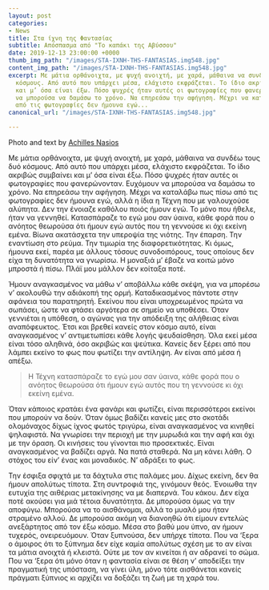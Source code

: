 ```yaml
---
layout: post
categories:
- News
title: Στα ίχνη της Φαντασίας
subtitle: Απόσπασμα από "Το καπάκι της Αβύσσου"
date: 2019-12-13 23:00:00 +0000
thumb_img_path: "/images/STA-IXNH-THS-FANTASIAS.img548.jpg"
content_img_path: "/images/STA-IXNH-THS-FANTASIAS.img548.jpg"
excerpt: Με μάτια ορθάνοιχτα, με ψυχή ανοιχτή, με χαρά, μάθαινα να συνδέω τους δυό
  κόσμους. Από αυτό που υπάρχει μέσα, ελάχιστο εκφράζεται. Το ίδιο ακριβώς συμβαίνει
  και μ’ όσα είναι έξω. Πόσο ψυχρές ήταν αυτές οι φωτογραφίες που φανερώνονταν. Ευχόμουν
  να μπορούσα να δαμάσω το χρόνο. Να επηρεάσω την αφήγηση. Μέχρι να καταλάβω πως πίσω
  από τις φωτογραφίες δεν ήμουνα εγώ...
canonical_url: "/images/STA-IXNH-THS-FANTASIAS.img548.jpg"

---
```

Photo and text by <a href="https://anikon.org/" target="blank">Achilles Nasios</a>

Με μάτια ορθάνοιχτα, με ψυχή ανοιχτή, με χαρά, μάθαινα να συνδέω τους δυό κόσμους. Από αυτό που υπάρχει μέσα, ελάχιστο εκφράζεται. Το ίδιο ακριβώς συμβαίνει και μ’ όσα είναι έξω. Πόσο ψυχρές ήταν αυτές οι φωτογραφίες που φανερώνονταν. Ευχόμουν να μπορούσα να δαμάσω το χρόνο. Να επηρεάσω την αφήγηση. Μέχρι να καταλάβω πως πίσω από τις φωτογραφίες δεν ήμουνα εγώ, αλλά η ίδια η Τέχνη που με γαλουχούσε αλύπητα. Δεν την ένοιαζε καθόλου ποιός ήμουν εγώ. Το μόνο που ήθελε, ήταν να γεννηθεί. Κατασπάραζε το εγώ μου σαν ύαινα, κάθε φορά που ο ανόητος θεωρούσα ότι ήμουν εγώ αυτός που τη γεννούσε κι όχι εκείνη εμένα. Βίωνα ακατάσχετα την υπεροψία της νιότης. Την έπαρση. Την εναντίωση στο ρεύμα. Την τιμωρία της διαφορετικότητας. Κι όμως, ήμουνα εκεί, παρέα με άλλους τόσους συνοδοιπόρους, τους οποίους δεν είχα τη δυνατότητα να γνωρίσω. Η μοναξιά μ’ έβαζε να κοιτώ μόνο μπροστά ή πίσω. Πλάϊ μου μάλλον δεν κοίταξα ποτέ.

Ήμουν αναγκασμένος να μάθω ν’ αποβάλλω κάθε σκέψη, για να μπορέσω ν’ ακολουθώ την αδιάκοπή της ορμή. Καταδικασμένος πάντοτε στην αφάνεια του παρατηρητή. Εκείνου που είναι υποχρεωμένος πρώτα να σωπάσει, ώστε να φτάσει αργότερα σε σημείο να υποθέσει. Όταν γεννιέται η υπόθεση, ο αγώνας για την απόδειξη της αλήθειας είναι αναπόφευκτος. Έτσι και βρεθεί κανείς στον κόσμο αυτό, είναι αναγκασμένος ν’ αντιμετωπίσει κάθε λογής ψευδαίσθηση. Όλα εκεί μέσα είναι τόσο αληθινά, όσο ακριβώς και ψεύτικα. Κανείς δεν ξέρει από που λάμπει εκείνο το φως που φωτίζει την αντίληψη. Αν είναι από μέσα ή απέξω.

> Η Τέχνη κατασπάραζε το εγώ μου σαν ύαινα, κάθε φορά που ο ανόητος θεωρούσα ότι ήμουν εγώ αυτός που τη γεννούσε κι όχι εκείνη εμένα.

Όταν κάποιος κρατάει ένα φανάρι και φωτίζει, είναι περισσότεροι εκείνοι που μπορούν να δούν. Όταν όμως βαδίζει κανείς μες στο σκοτάδι ολομόναχος δίχως ίχνος φωτός τριγύρω, είναι αναγκασμένος να κινηθεί ψηλαφιστά. Να γνωρίσει την περιοχή με την μυρωδιά και την αφή και όχι με την όραση. Οι κινήσεις του γίνονται πιo προσεκτικές. Είναι αναγκασμένος να βαδίζει αργά. Να πατά σταθερά. Να μη κάνει λάθη. Ο στόχος του είν’ ένας και μοναδικός. Ν’ αδράξει το φως.

Την έσφιξα σφιχτά με τα δάχτυλα στις παλάμες μου. Δίχως εκείνη, δεν θα ήμουν απολύτως τίποτα. Στη συντροφιά της, γινόμουν θεός. Ένοιωθα την ευτυχία της αιθέριας μετακίνησης να με διαπερνά. Του κάκου. Δεν είχα ποτέ ακούσει για μιά τέτοια δυνατότητα. Δε μπορούσα όμως να την αποφύγω. Μπορούσα να το αισθάνομαι, αλλά το μυαλό μου ήταν στραμένο αλλού. Δε μπορούσα ακόμη να διανοηθώ ότι είμουν εντελώς ανεξάρτητος από τον έξω κόσμο. Μέσα στο βαθύ μου ύπνο, αν ήμουν τυχερός, ονειρευόμουν. Όταν ξυπνούσα, δεν υπήρχε τίποτα. Που να ‘ξερα ο άμοιρος ότι το ξύπνημα δεν είχε καμία απολύτως σχέση με το αν είναι τα μάτια ανοιχτά ή κλειστά. Ούτε με τον αν κινείται ή αν αδρανεί το σώμα. Που να ‘ξερα ότι μόνο όταν η φαντασία είναι σε θέση ν’ αποδείξει την πραγματική της υπόσταση, να γίνει ύλη, μόνο τότε αισθάνεται κανείς πράγματι ξύπνιος κι αρχίζει να δοξάζει τη ζωή με τη χαρά του.